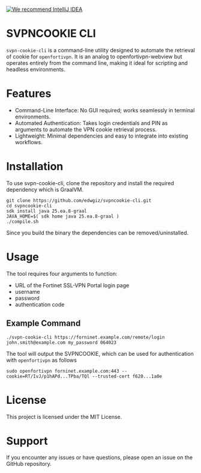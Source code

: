 [![We recommend IntelliJ IDEA](http://amihaiemil.github.io/images/intellij-idea-recommend.svg)](https://www.jetbrains.com/idea/)

# SVPNCOOKIE CLI
`svpn-cookie-cli` is a command-line utility designed to automate the retrieval of cookie for `openfortivpn`. 
It is an analog to openfortivpn-webview but operates entirely from the command line,
making it ideal for scripting and headless environments.

# Features
- Command-Line Interface: No GUI required; works seamlessly in terminal environments.
- Automated Authentication: Takes login credentials and PIN as arguments to automate the VPN cookie retrieval process.
- Lightweight: Minimal dependencies and easy to integrate into existing workflows.

# Installation
To use svpn-cookie-cli, clone the repository and install the required dependency which is GraalVM.

```shell
git clone https://github.com/edwgiz/svpncookie-cli.git
cd svpncookie-cli
sdk install java 25.ea.8-graal
JAVA_HOME=$( sdk home java 25.ea.8-graal )
./compile.sh
```
Since you build the binary the dependencies can be removed/uninstalled.

# Usage
The tool requires four arguments to function:
- URL of the Fortinet SSL-VPN Portal login page
- username
- password
- authentication code

## Example Command

```shell
./svpn-cookie-cli https://forninet.example.com/remote/login john.smith@example.com my_password 064023 
```
The tool will output the SVPNCOOKIE, which can be used for authentication with `openfortivpn` as follows
```shell
sudo openfortivpn forninet.example.com:443 --cookie=RT/IvJ/p1hAPd...TPba/TQl --trusted-cert f620...1a0e 
```


# License
This project is licensed under the MIT License.

# Support
If you encounter any issues or have questions, please open an issue on the GitHub repository.
